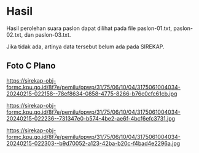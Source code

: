 # Hasil

Hasil perolehan suara paslon dapat dilihat pada file paslon-01.txt, paslon-02.txt, dan paslon-03.txt.

Jika tidak ada, artinya data tersebut belum ada pada SIREKAP.

## Foto C Plano

https://sirekap-obj-formc.kpu.go.id/8f7e/pemilu/ppwp/31/75/06/10/04/3175061004034-20240215-022158--78ef8634-0858-4775-8266-b76c0cfc61cb.jpg

https://sirekap-obj-formc.kpu.go.id/8f7e/pemilu/ppwp/31/75/06/10/04/3175061004034-20240215-022236--731347e0-b574-4be2-ae6f-4bcf6efc3731.jpg

https://sirekap-obj-formc.kpu.go.id/8f7e/pemilu/ppwp/31/75/06/10/04/3175061004034-20240215-022303--b9d70052-a123-42ba-b20c-f4bad4e2296a.jpg

